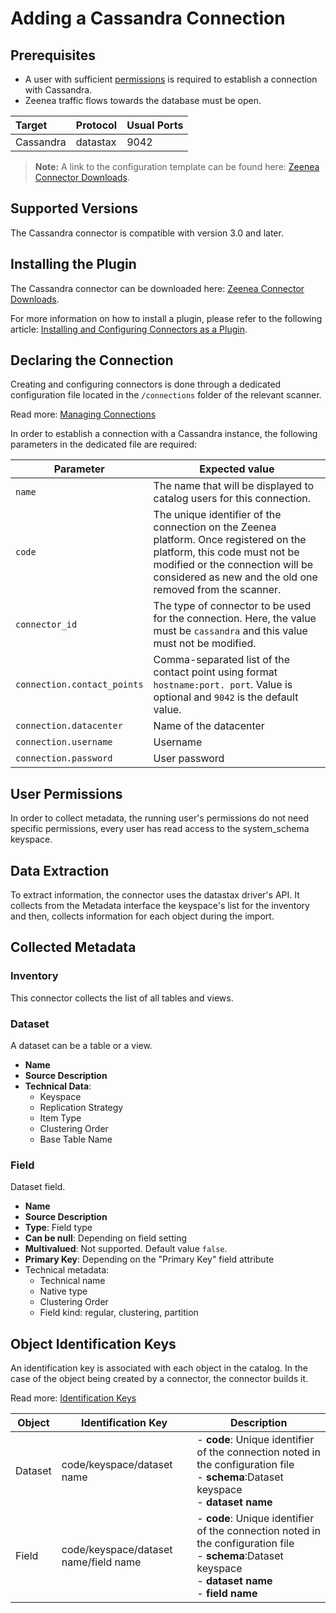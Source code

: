 # Adding a Cassandra Connection

## Prerequisites

* A user with sufficient [permissions](#user-permissions) is required to establish a connection with Cassandra.
* Zeenea traffic flows towards the database must be open. 

| Target | Protocol	| Usual Ports |
| :--- | :--- | :--- |
| Cassandra | datastax | 9042 |

> **Note:** A link to the configuration template can be found here: [Zeenea Connector Downloads](./zeenea-connectors-list.md).

## Supported Versions

The Cassandra connector is compatible with version 3.0 and later. 

## Installing the Plugin

The Cassandra connector can be downloaded here: [Zeenea Connector Downloads](./zeenea-connectors-list.md).

For more information on how to install a plugin, please refer to the following article: [Installing and Configuring Connectors as a Plugin](./zeenea-connectors-install-as-plugin.md).

## Declaring the Connection
  
Creating and configuring connectors is done through a dedicated configuration file located in the `/connections` folder of the relevant scanner.
 
Read more: [Managing Connections](../Zeenea_Administration/zeenea-managing-connections.md)
 
In order to establish a connection with a Cassandra instance, the following parameters in the dedicated file are required:
 
| Parameter | Expected value |
|---|---|
| `name` | The name that will be displayed to catalog users for this connection. |
| `code` | The unique identifier of the connection on the Zeenea platform. Once registered on the platform, this code must not be modified or the connection will be considered as new and the old one removed from the scanner. |
| `connector_id` | The type of connector to be used for the connection. Here, the value must be `cassandra` and this value must not be modified. |
| `connection.contact_points` | Comma-separated list of the contact point using format `hostname:port. port`. Value is optional and `9042` is the default value. |
| `connection.datacenter` | Name of the datacenter |
| `connection.username` | Username |
| `connection.password` | User password |

## User Permissions

In order to collect metadata, the running user's permissions do not need specific permissions, every user has read access to the system_schema keyspace.

## Data Extraction

To extract information, the connector uses the datastax driver's API. It collects from the Metadata interface the keyspace's list for the inventory and then, collects information for each object during the import.
  
## Collected Metadata

### Inventory

This connector collects the list of all tables and views.  

### Dataset

A dataset can be a table or a view. 

* **Name**
* **Source Description**
* **Technical Data**:
  * Keyspace
  * Replication Strategy
  * Item Type
  * Clustering Order
  * Base Table Name

### Field

Dataset field. 

* **Name**
* **Source Description**
* **Type**: Field type
* **Can be null**: Depending on field setting 
* **Multivalued**: Not supported. Default value `false`.
* **Primary Key**: Depending on the "Primary Key" field attribute
* Technical metadata:
  * Technical name
  * Native type
  * Clustering Order
  * Field kind: regular, clustering, partition
 
## Object Identification Keys

An identification key is associated with each object in the catalog. In the case of the object being created by a connector, the connector builds it.

Read more: [Identification Keys](../Stewardship/zeenea-identification-keys.md)

| Object | Identification Key | Description |
|---|---|---|
| Dataset | code/keyspace/dataset name | - **code**: Unique identifier of the connection noted in the configuration file<br>- **schema**:Dataset keyspace<br>- **dataset name** |
| Field | code/keyspace/dataset name/field name | - **code**: Unique identifier of the connection noted in the configuration file<br>- **schema**:Dataset keyspace<br>- **dataset name**<br>- **field name** |
